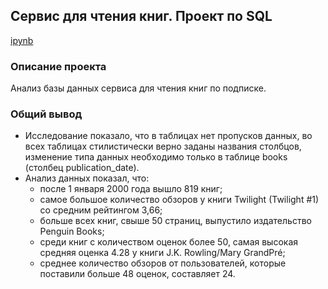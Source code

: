 ## Сервис для чтения книг. Проект по SQL

[ipynb](https://github.com/lenkaoo/Portfolio/blob/main/Telecom%20project/telecom_finish.ipynb)

### Описание проекта
Анализ базы данных сервиса для чтения книг по подписке.

### Общий вывод
- Исследование показало, что в таблицах нет пропусков данных, во всех таблицах стилистически верно заданы названия столбцов, изменение типа данных необходимо только в таблице books (столбец publication_date).
- Анализ данных показал, что:
  - после 1 января 2000 года вышло 819 книг;
  - самое большое количество обзоров у книги Twilight (Twilight #1) со средним рейтингом 3,66;
  - больше всех книг, свыше 50 страниц, выпустило издательство Penguin Books;
  - среди книг с количеством оценок более 50, самая высокая средняя оценка 4.28 у книги J.K. Rowling/Mary GrandPré;
  - среднее количество обзоров от пользователей, которые поставили больше 48 оценок, составляет 24.

